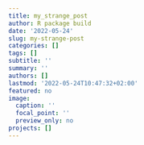 ```yaml
---
title: my_strange_post
author: R package build
date: '2022-05-24'
slug: my-strange-post
categories: []
tags: []
subtitle: ''
summary: ''
authors: []
lastmod: '2022-05-24T10:47:32+02:00'
featured: no
image:
  caption: ''
  focal_point: ''
  preview_only: no
projects: []
---
```


